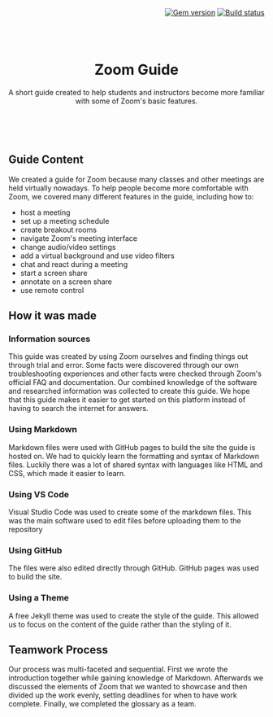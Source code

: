 <p align="right">
    <a href="https://badge.fury.io/rb/just-the-docs"><img src="https://badge.fury.io/rb/just-the-docs.svg" alt="Gem version"></a> <a href="https://github.com/pmarsceill/just-the-docs/actions?query=workflow%3A%22Master+branch+CI%22"><img src="https://github.com/pmarsceill/just-the-docs/workflows/Master%20branch%20CI/badge.svg" alt="Build status"></a>
</p>
<br><br>
<p align="center">
    <h1 align="center">Zoom Guide</h1>
    <p align="center">A short guide created to help students and instructors become more familiar with some of Zoom's basic features.</p>
    <br><br><br>
</p>

## Guide Content

We created a guide for Zoom because many classes and other meetings are held virtually nowadays. To help people become more comfortable with Zoom, we covered many different features in the guide, including how to: 

* host a meeting
* set up a meeting schedule
* create breakout rooms
* navigate Zoom's meeting interface
* change audio/video settings
* add a virtual background and use video filters
* chat and react during a meeting
* start a screen share
* annotate on a screen share
* use remote control


## How it was made

### Information sources

This guide was created by using Zoom ourselves and finding things out through trial and error. Some facts were discovered through our own troubleshooting experiences and other facts were checked through Zoom's official FAQ and documentation. Our combined knowledge of the software and researched information was collected to create this guide. We hope that this guide makes it easier to get started on this platform instead of having to search the internet for answers. 

### Using Markdown
Markdown files were used with GitHub pages to build the site the guide is hosted on. We had to quickly learn the formatting and syntax of Markdown files. Luckily there was a lot of shared syntax with languages like HTML and CSS, which made it easier to learn.

### Using VS Code
Visual Studio Code was used to create some of the markdown files. This was the main software used to edit files before uploading them to the repository

### Using GitHub
The files were also edited directly through GitHub. GitHub pages was used to build the site.

### Using a Theme
A free Jekyll theme was used to create the style of the guide. This allowed us to focus on the content of the guide rather than the styling of it.


## Teamwork Process
Our process was multi-faceted and sequential. First we wrote the introduction together while gaining knowledge of Markdown. Afterwards we discussed the elements of Zoom that we wanted to showcase and then divided up the work evenly, setting deadlines for when to have work complete. Finally, we completed the glossary as a team. 
